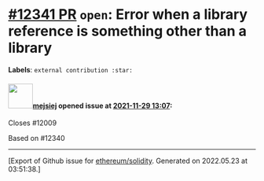 # [\#12341 PR](https://github.com/ethereum/solidity/pull/12341) `open`: Error when a library reference is something other than a library
**Labels**: `external contribution :star:`


#### <img src="https://avatars.githubusercontent.com/u/93134155?v=4" width="50">[mejsiej](https://github.com/mejsiej) opened issue at [2021-11-29 13:07](https://github.com/ethereum/solidity/pull/12341):

Closes #12009

Based on #12340




-------------------------------------------------------------------------------



[Export of Github issue for [ethereum/solidity](https://github.com/ethereum/solidity). Generated on 2022.05.23 at 03:51:38.]
